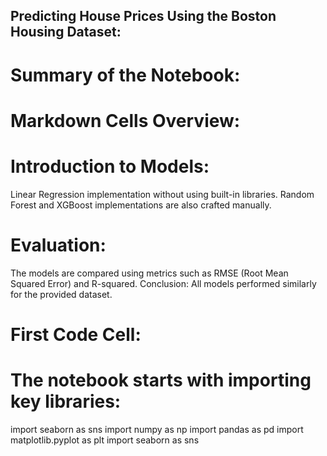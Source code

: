 ## Predicting House Prices Using the Boston Housing Dataset:
# Summary of the Notebook:
# Markdown Cells Overview:
# Introduction to Models:
Linear Regression implementation without using built-in libraries.
Random Forest and XGBoost implementations are also crafted manually.
# Evaluation:
The models are compared using metrics such as RMSE (Root Mean Squared Error) and R-squared.
Conclusion:
All models performed similarly for the provided dataset.
# First Code Cell:
# The notebook starts with importing key libraries:
import seaborn as sns
import numpy as np 
import pandas as pd 
import matplotlib.pyplot as plt 
import seaborn as sns
